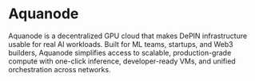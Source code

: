 # Aquanode

Aquanode is a decentralized GPU cloud that makes DePIN infrastructure usable for real AI workloads. Built for ML teams, startups, and Web3 builders, Aquanode simplifies access to scalable, production-grade compute with one-click inference, developer-ready VMs, and unified orchestration across networks.
